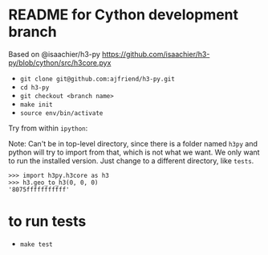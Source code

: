 # README for Cython development branch

Based on @isaachier/h3-py https://github.com/isaachier/h3-py/blob/cython/src/h3core.pyx

- `git clone git@github.com:ajfriend/h3-py.git`
- `cd h3-py`
- `git checkout <branch name>`
- `make init`
- `source env/bin/activate`

Try from within `ipython`:

Note: Can't be in top-level directory, since there is a folder named `h3py` and python will try to import from that, which is not what we want. We only
want to run the installed version. Just change to a different directory, like `tests`.

```
>>> import h3py.h3core as h3
>>> h3.geo_to_h3(0, 0, 0)
'8075fffffffffff'
```

# to run tests
- `make test`
